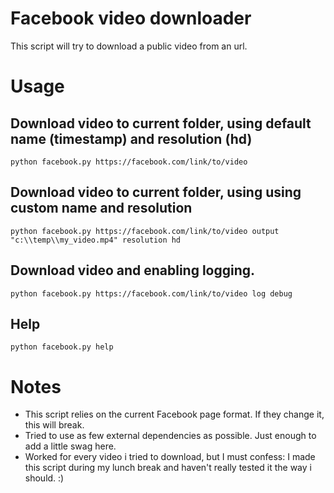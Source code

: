 # Facebook video downloader
This script will try to download a public video from an url.

# Usage
## Download video to current folder, using default name (timestamp) and resolution (hd)
```shell
python facebook.py https://facebook.com/link/to/video
```

## Download video to current folder, using using custom name and resolution 
```shell
python facebook.py https://facebook.com/link/to/video output "c:\\temp\\my_video.mp4" resolution hd
```

## Download video and enabling logging. 
```shell
python facebook.py https://facebook.com/link/to/video log debug
```

## Help
```shell
python facebook.py help
```

# Notes
- This script relies on the current Facebook page format. If they change it, this will break.
- Tried to use as few external dependencies as possible. Just enough to add a little swag here.
- Worked for every video i tried to download, but I must confess: I made this script during my lunch break and haven't really tested it the way i should. :)